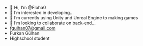 - 👋 Hi, I’m @Floha0
- 👀 I’m interested in developing...
- 🌱 I’m currently using Unity and Unreal Engine to making games
- 💞️ I’m looking to collaborate on back-end...
- fgulhan07@gmail.com
- Furkan Gülhan
- Highschool student

<!---
Floha0/Floha0 is a ✨ special ✨ repository because its `README.md` (this file) appears on your GitHub profile.
You can click the Preview link to take a look at your changes.
--->
